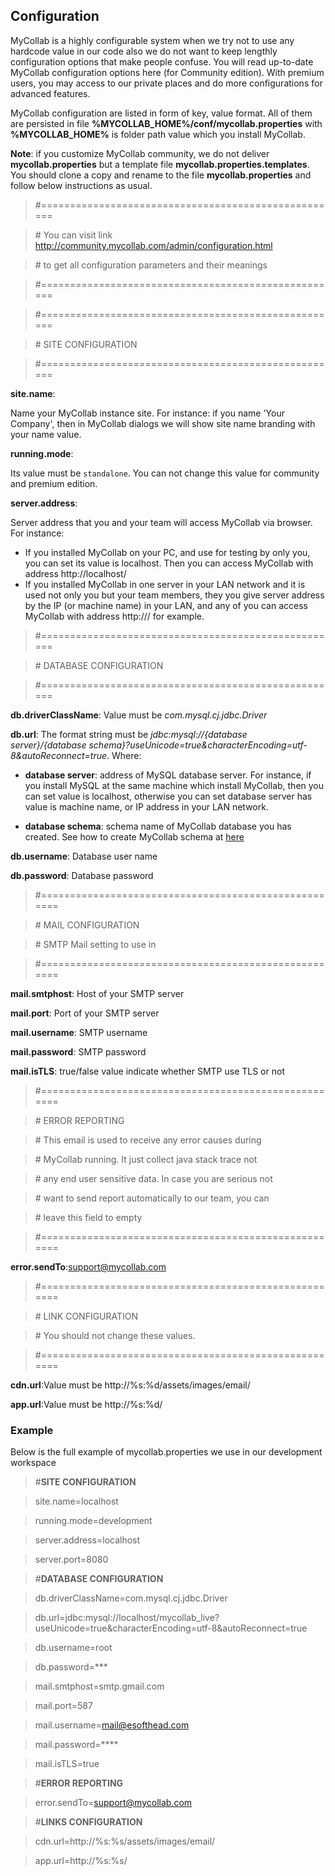 ## Configuration

MyCollab is a highly configurable system when we try not to use any hardcode value in our code also we do not want to keep lengthly configuration options that make people confuse. You will read up-to-date MyCollab configuration options here (for Community edition). With premium users, you may access to our private places and do more configurations for advanced features.

MyCollab configuration are listed in form of key, value format. All of them are persisted in file **%MYCOLLAB_HOME%/conf/mycollab.properties** with **%MYCOLLAB_HOME%** is folder path value which you install MyCollab.

**Note**: if you customize MyCollab community, we do not deliver **mycollab.properties** but a template file **mycollab.properties.templates**. You should clone a copy and rename to the file **mycollab.properties** and follow below instructions as usual.


>\#====================================================

>\# You can visit link http://community.mycollab.com/admin/configuration.html

>\# to get all configuration parameters and their meanings

>\#====================================================

>\#====================================================

>\#    SITE CONFIGURATION

>\#====================================================

**site.name**:

Name your MyCollab instance site. For instance: if you name 'Your Company', then in MyCollab dialogs we will show site name branding with your name value.

**running.mode**:

Its value must be `standalone`. You can not change this value for community and premium edition.

**server.address**:

Server address that you and your team will access MyCollab via browser. For instance:

* If you installed MyCollab on your PC, and use for testing by only you, you can set its value is localhost. Then you can access MyCollab with address http://localhost/
* If you installed MyCollab in one server in your LAN network and it is used not only you but your team members, they you give server address by the IP (or machine name) in your LAN, and any of you can access MyCollab with address http://<your LAN IP>/ for example.

>\#====================================================

>\#    DATABASE CONFIGURATION

>\#====================================================

**db.driverClassName**: Value must be *com.mysql.cj.jdbc.Driver*

**db.url**: The format string must be *jdbc:mysql://{database server}/{database schema}?useUnicode=true&characterEncoding=utf-8&autoReconnect=true*. Where:

* **database server**: address of MySQL database server. For instance, if you install MySQL at the same machine which install MyCollab, then you can set value is localhost, otherwise you can set database server has value is machine name, or IP address in your LAN network.

* **database schema**: schema name of MyCollab database you has created. See how to create MyCollab schema at [here](../installation.html#Create_database_schema)

**db.username**: Database user name

**db.password**: Database password

>\#=====================================================

>\#    MAIL CONFIGURATION

>\# SMTP Mail setting to use in

>\#=====================================================

**mail.smtphost**: Host of your SMTP server

**mail.port**: Port of your SMTP server

**mail.username**: SMTP username

**mail.password**: SMTP password

**mail.isTLS**: true/false value indicate whether SMTP use TLS or not

>\#=====================================================

>\#    ERROR REPORTING

>\# This email is used to receive any error causes during

>\# MyCollab running. It just collect java stack trace not

>\# any end user sensitive data. In case you are serious not

>\# want to send report automatically to our team, you can

>\# leave this field to empty

>\#=====================================================

**error.sendTo**:support@mycollab.com


>\#=====================================================

>\#    LINK CONFIGURATION

>\# You should not change these values.

>\#=====================================================

**cdn.url**:Value must be http://%s:%d/assets/images/email/

**app.url**:Value must be http://%s:%d/

### Example
Below is the full example of mycollab.properties we use in our development workspace

>\#**SITE CONFIGURATION**

>site.name=localhost

>running.mode=development

>server.address=localhost

>server.port=8080

>\#**DATABASE CONFIGURATION**

>db.driverClassName=com.mysql.cj.jdbc.Driver

>db.url=jdbc:mysql://localhost/mycollab_live?useUnicode=true&characterEncoding=utf-8&autoReconnect=true

>db.username=root

>db.password=***

>mail.smtphost=smtp.gmail.com

>mail.port=587

>mail.username=mail@esofthead.com

>mail.password=****

>mail.isTLS=true

>\#**ERROR REPORTING**

>error.sendTo=support@mycollab.com

>\#**LINKS CONFIGURATION**

>cdn.url=http://%s:%s/assets/images/email/

>app.url=http://%s:%s/
